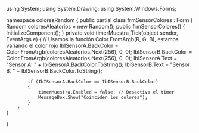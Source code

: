 using System;
using System.Drawing;
using System.Windows.Forms;

namespace coloresRandom
{
    public partial class frmSensorColores : Form
    {
        Random coloresAleatorios = new Random();
        public frmSensorColores()
        {
            InitializeComponent();
        }
        private void timerMuestra_Tick(object sender, EventArgs e)
        {
            // Usamos la función Color.FromArgb(R, G, B), estamos variando el color rojo
            IbISensorA.BackColor = Color.FromArgb(coloresAleatorios.Next(256), 0, 0);
            IbISensorB.BackColor = Color.FromArgb(coloresAleatorios.Next(256), 0, 0);
            IbISensorA.Text = "Sensor A: " + IbISensorA.BackColor.ToString();
            IbISensorB.Text = "Sensor B: " + IbISensorB.BackColor.ToString();

            if (IbISensorA.BackColor == IbISensorB.BackColor)
            {
                timerMuestra.Enabled = false; // Desactiva el timer
                MessageBox.Show("Coinciden los colores");
            }
        }
    }
}
